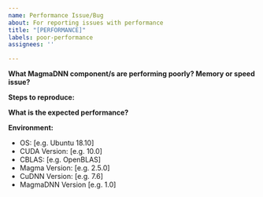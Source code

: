 ```yaml
---
name: Performance Issue/Bug
about: For reporting issues with performance
title: "[PERFORMANCE]"
labels: poor-performance
assignees: ''

---
```


**What MagmaDNN component/s are performing poorly? Memory or speed issue?**


**Steps to reproduce:**


**What is the expected performance?**

**Environment:**
 - OS: [e.g. Ubuntu 18.10]
 - CUDA Version: [e.g. 10.0]
 - CBLAS: [e.g. OpenBLAS]
 - Magma Version: [e.g. 2.5.0]
 - CuDNN Version: [e.g. 7.6]
 - MagmaDNN Version [e.g. 1.0]
